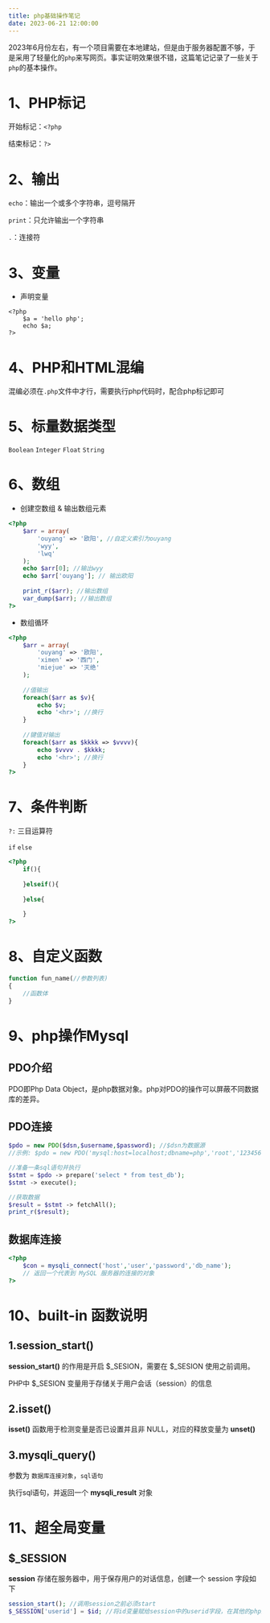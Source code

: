 ```yaml
---
title: php基础操作笔记
date: 2023-06-21 12:00:00
---
```




2023年6月份左右，有一个项目需要在本地建站，但是由于服务器配置不够，于是采用了轻量化的`php`来写网页。事实证明效果很不错，这篇笔记记录了一些关于`php`的基本操作。

# 1、PHP标记

开始标记：`<?php`

结束标记：`?>`



# 2、输出

`echo`：输出一个或多个字符串，逗号隔开

`print`：只允许输出一个字符串

`.`：连接符



# 3、变量

- 声明变量

```ph
<?php
	$a = 'hello php';
	echo $a;
?>
```



# 4、PHP和HTML混编

混编必须在`.php`文件中才行，需要执行php代码时，配合php标记即可



# 5、标量数据类型

`Boolean` `Integer` `Float` `String`



# 6、数组

- 创建空数组 & 输出数组元素

```php
<?php
	$arr = array(
		'ouyang' => '欧阳', //自定义索引为ouyang
		'wyy',
		'lwq'
	);
	echo $arr[0]; //输出wyy
	echo $arr['ouyang']; // 输出欧阳
	
	print_r($arr); //输出数组
	var_dump($arr); //输出数组
?>
```



- 数组循环

```php
<?php
	$arr = array(
		'ouyang' => '欧阳',
		'ximen' => '西门',
        'miejue' => '灭绝'
	);
	
	//值输出
	foreach($arr as $v){
		echo $v;
        echo '<hr>'; //换行
	}
	
	//键值对输出
	foreach($arr as $kkkk => $vvvv){
		echo $vvvv . $kkkk;
        echo '<hr>'; //换行
	}
?>
```



# 7、条件判断

`?:` 三目运算符

`if` `else`

```php
<?php
	if(){
        
    }elseif(){
        
    }else{
        
    }
?>
```



# 8、自定义函数

```php
function fun_name(//参数列表)
{
    //函数体
}
```



# 9、php操作Mysql

## PDO介绍

PDO即Php Data Object，是php数据对象。php对PDO的操作可以屏蔽不同数据库的差异。



## PDO连接

```php
$pdo = new PDO($dsn,$username,$password); //$dsn为数据源
//示例: $pdo = new PDO('mysql:host=localhost;dbname=php','root','123456');
```

```php
//准备一条sql语句并执行
$stmt = $pdo -> prepare('select * from test_db');
$stmt -> execute();
```

```php
//获取数据
$result = $stmt -> fetchAll();
print_r($result);
```



## 数据库连接

```php
<?php
	$con = mysqli_connect('host','user','password','db_name');
	// 返回一个代表到 MySQL 服务器的连接的对象
?>
```



# 10、built-in 函数说明

## 1.session_start()

**session_start()** 的作用是开启 \$\_SESION，需要在 \$\_SESION 使用之前调用。

PHP中 \$\_SESION 变量用于存储关于用户会话（session）的信息



## 2.isset()

**isset()** 函数用于检测变量是否已设置并且非 NULL，对应的释放变量为 **unset()**



## 3.mysqli_query()

参数为 `数据库连接对象`，`sql语句`

执行sql语句，并返回一个 **mysqli_result** 对象



# 11、超全局变量

## $_SESSION

**session** 存储在服务器中，用于保存用户的对话信息，创建一个 session 字段如下

```php
session_start(); //调用session之前必须start
$_SESSION['userid'] = $id; //将id变量赋给session中的userid字段，在其他的php文件中使用session_start()后也能使用这个字段
```

